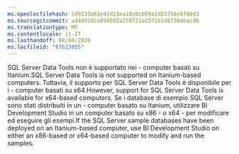 ```yaml
---
ms.openlocfilehash: 1d9135b61e41d13ea18c0cb59a1d53756c6f80d3
ms.sourcegitcommit: ad4d92dce894592a259721a1571b1d8736abacdb
ms.translationtype: MT
ms.contentlocale: it-IT
ms.lasthandoff: 08/04/2020
ms.locfileid: "87623055"
---
```

<span data-ttu-id="7ae96-101">SQL Server Data Tools non è supportato nei \- computer basati su Itanium.</span><span class="sxs-lookup"><span data-stu-id="7ae96-101">SQL Server Data Tools is not supported on Itanium\-based computers.</span></span> <span data-ttu-id="7ae96-102">Tuttavia, il supporto per SQL Server Data Tools è disponibile per i \- computer basati su x64.</span><span class="sxs-lookup"><span data-stu-id="7ae96-102">However, support for SQL Server Data Tools is available for x64\-based computers.</span></span> <span data-ttu-id="7ae96-103">Se i database di esempio SQL Server sono stati distribuiti in un \- computer basato su Itanium, utilizzare BI Development Studio in un computer basato su x86 \- o x64 \- per modificare ed eseguire gli esempi.</span><span class="sxs-lookup"><span data-stu-id="7ae96-103">If the SQL Server sample databases have been deployed on an Itanium\-based computer, use BI Development Studio on either an x86\-based or x64\-based computer to modify and run the samples.</span></span>
